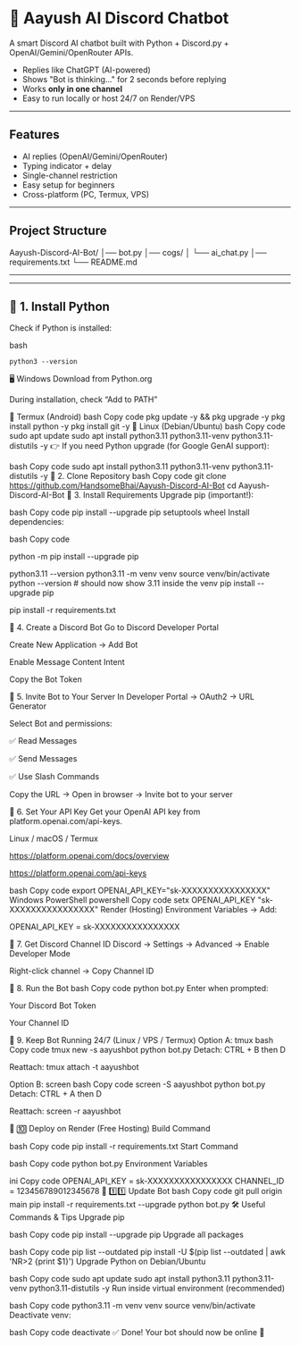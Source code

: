# 🤖 Aayush AI Discord Chatbot

A smart Discord AI chatbot built with Python + Discord.py + OpenAI/Gemini/OpenRouter APIs.  
- Replies like ChatGPT (AI-powered)  
- Shows "Bot is thinking..." for 2 seconds before replying  
- Works **only in one channel**  
- Easy to run locally or host 24/7 on Render/VPS  

---

## Features
- AI replies (OpenAI/Gemini/OpenRouter)
- Typing indicator + delay
- Single-channel restriction
- Easy setup for beginners
- Cross-platform (PC, Termux, VPS)

---

## Project Structure

Aayush-Discord-AI-Bot/ │── bot.py │── cogs/ │
  └── ai_chat.py │── requirements.txt
 └── README.md

---

---

## 📌 1. Install Python

Check if Python is installed:

bash

```python3 --version```

🖥️ Windows
Download from Python.org

During installation, check “Add to PATH”

📱 Termux (Android)
bash
Copy code
pkg update -y && pkg upgrade -y
pkg install python -y
pkg install git -y
🐧 Linux (Debian/Ubuntu)
bash
Copy code
sudo apt update
sudo apt install python3.11 python3.11-venv python3.11-distutils -y
👉 If you need Python upgrade (for Google GenAI support):

bash
Copy code
sudo apt install python3.11 python3.11-venv python3.11-distutils -y
📌 2. Clone Repository
bash
Copy code
git clone https://github.com/HandsomeBhai/Aayush-Discord-AI-Bot
cd Aayush-Discord-AI-Bot
📌 3. Install Requirements
Upgrade pip (important!):

bash
Copy code
pip install --upgrade pip setuptools wheel
Install dependencies:

bash
Copy code

python -m pip install --upgrade pip

python3.11 --version
python3.11 -m venv venv
source venv/bin/activate
python --version  # should now show 3.11 inside the venv
pip install --upgrade pip

pip install -r requirements.txt

📌 4. Create a Discord Bot
Go to Discord Developer Portal

Create New Application → Add Bot

Enable Message Content Intent

Copy the Bot Token

📌 5. Invite Bot to Your Server
In Developer Portal → OAuth2 → URL Generator

Select Bot and permissions:

✅ Read Messages

✅ Send Messages

✅ Use Slash Commands

Copy the URL → Open in browser → Invite bot to your server

📌 6. Set Your API Key
Get your OpenAI API key from platform.openai.com/api-keys.

Linux / macOS / Termux

https://platform.openai.com/docs/overview

https://platform.openai.com/api-keys

bash
Copy code
export OPENAI_API_KEY="sk-XXXXXXXXXXXXXXXX"
Windows PowerShell
powershell
Copy code
setx OPENAI_API_KEY "sk-XXXXXXXXXXXXXXXX"
Render (Hosting)
Environment Variables → Add:

OPENAI_API_KEY = sk-XXXXXXXXXXXXXXXX

📌 7. Get Discord Channel ID
Discord → Settings → Advanced → Enable Developer Mode

Right-click channel → Copy Channel ID

📌 8. Run the Bot
bash
Copy code
python bot.py
Enter when prompted:

Your Discord Bot Token

Your Channel ID

📌 9. Keep Bot Running 24/7 (Linux / VPS / Termux)
Option A: tmux
bash
Copy code
tmux new -s aayushbot
python bot.py
Detach: CTRL + B then D

Reattach: tmux attach -t aayushbot

Option B: screen
bash
Copy code
screen -S aayushbot
python bot.py
Detach: CTRL + A then D

Reattach: screen -r aayushbot

📌 🔟 Deploy on Render (Free Hosting)
Build Command

bash
Copy code
pip install -r requirements.txt
Start Command

bash
Copy code
python bot.py
Environment Variables

ini
Copy code
OPENAI_API_KEY = sk-XXXXXXXXXXXXXXXX
CHANNEL_ID = 123456789012345678
📌 1️⃣1️⃣ Update Bot
bash
Copy code
git pull origin main
pip install -r requirements.txt --upgrade
python bot.py
🛠️ Useful Commands & Tips
Upgrade pip

bash
Copy code
pip install --upgrade pip
Upgrade all packages

bash
Copy code
pip list --outdated
pip install -U $(pip list --outdated | awk 'NR>2 {print $1}')
Upgrade Python on Debian/Ubuntu

bash
Copy code
sudo apt update
sudo apt install python3.11 python3.11-venv python3.11-distutils -y
Run inside virtual environment (recommended)

bash
Copy code
python3.11 -m venv venv
source venv/bin/activate
Deactivate venv:

bash
Copy code
deactivate
✅ Done!
Your bot should now be online 🎉

